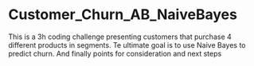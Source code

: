 # Customer_Churn_AB_NaiveBayes
This is a 3h coding challenge presenting customers that purchase 4 different products in segments. Te ultimate goal is to use Naive Bayes to predict churn. And finally points for consideration and next steps

